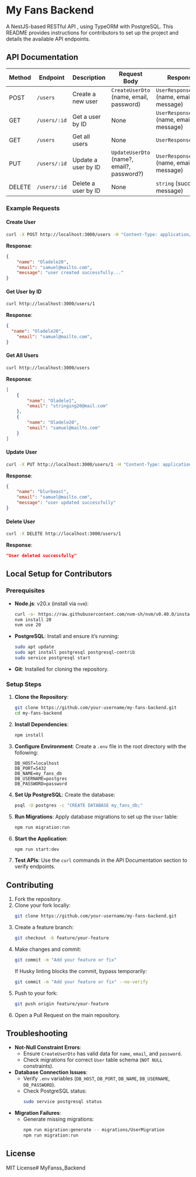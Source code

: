 # My Fans Backend

A NestJS-based RESTful API , using TypeORM with PostgreSQL. This README provides instructions for contributors to set up the project and details the available API endpoints.

## API Documentation

| Method | Endpoint         | Description                     | Request Body                     | Response                          |
|--------|------------------|---------------------------------|----------------------------------|-----------------------------------|
| POST   | `/users`         | Create a new user              | `CreateUserDto` (name, email, password) | `UserResponseDto` (name, email, message) |
| GET    | `/users/:id`     | Get a user by ID               | None                             | `UserResponseDto` (name, email, message) |
| GET    | `/users`         | Get all users                  | None                             | `UserResponseDto[]`               |
| PUT    | `/users/:id`     | Update a user by ID            | `UpdateUserDto` (name?, email?, password?) | `UserResponseDto` (name, email, message) |
| DELETE | `/users/:id`     | Delete a user by ID            | None                             | `string` (success message)        |

### Example Requests

#### Create User
```bash
curl -X POST http://localhost:3000/users -H "Content-Type: application/json" -d '{ "name": "Oladele20", "email": "samuel@mailto.com","password": "password3" }'
```

**Response**:
```json
{
	"name": "Oladele20",
	"email": "samuel@mailto.com",
	"message": "user created successfully..."
}
```

#### Get User by ID
```bash
curl http://localhost:3000/users/1
```
**Response**:
```json
{
  "name": "Oladele20",
	"email": "samuel@mailto.com",
}
```

#### Get All Users
```bash
curl http://localhost:3000/users
```
**Response**:
```json
[
	{
		"name": "Oladele1",
		"email": "stringing20@mail.com"
	},
	{
		"name": "Oladele20",
		"email": "samuel@mailto.com"
	}
]
```

#### Update User
```bash
curl -X PUT http://localhost:3000/users/1 -H "Content-Type: application/json" -d '{"name":"blurbeast"}'
```
**Response**:
```json
{
	"name": "blurbeast",
	"email": "samuel@mailto.com",
	"message": "user updated successfully"
}
```

#### Delete User
```bash
curl -X DELETE http://localhost:3000/users/1
```
**Response**:
```json
"User deleted successfully"
```

## Local Setup for Contributors

### Prerequisites

- **Node.js**: v20.x (install via `nvm`):
  ```bash
  curl -o- https://raw.githubusercontent.com/nvm-sh/nvm/v0.40.0/install.sh | bash
  nvm install 20
  nvm use 20
  ```
- **PostgreSQL**: Install and ensure it’s running:
  ```bash
  sudo apt update
  sudo apt install postgresql postgresql-contrib
  sudo service postgresql start
  ```
- **Git**: Installed for cloning the repository.

### Setup Steps

1. **Clone the Repository**:
   ```bash
   git clone https://github.com/your-username/my-fans-backend.git
   cd my-fans-backend
   ```

2. **Install Dependencies**:
   ```bash
   npm install
   ```

3. **Configure Environment**:
   Create a `.env` file in the root directory with the following:
   ```env
   DB_HOST=localhost
   DB_PORT=5432
   DB_NAME=my_fans_db
   DB_USERNAME=postgres
   DB_PASSWORD=password
   ```

4. **Set Up PostgreSQL**:
   Create the database:
   ```bash
   psql -U postgres -c "CREATE DATABASE my_fans_db;"
   ```

5. **Run Migrations**:
   Apply database migrations to set up the `User` table:
   ```bash
   npm run migration:run
   ```

6. **Start the Application**:
   ```bash
   npm run start:dev
   ```

7. **Test APIs**:
   Use the `curl` commands in the API Documentation section to verify endpoints.

## Contributing

1. Fork the repository.
2. Clone your fork locally:
   ```bash
   git clone https://github.com/your-username/my-fans-backend.git
   ```
3. Create a feature branch:
   ```bash
   git checkout -b feature/your-feature
   ```
4. Make changes and commit:
   ```bash
   git commit -m "Add your feature or fix"
   ```
   If Husky linting blocks the commit, bypass temporarily:
   ```bash
   git commit -m "Add your feature or fix" --no-verify
   ```
5. Push to your fork:
   ```bash
   git push origin feature/your-feature
   ```
6. Open a Pull Request on the main repository.

## Troubleshooting

- **Not-Null Constraint Errors**:
  - Ensure `CreateUserDto` has valid data for `name`, `email`, and `password`.
  - Check migrations for correct `User` table schema (`NOT NULL` constraints).
- **Database Connection Issues**:
  - Verify `.env` variables (`DB_HOST`, `DB_PORT`, `DB_NAME`, `DB_USERNAME`, `DB_PASSWORD`).
  - Check PostgreSQL status:
    ```bash
    sudo service postgresql status
    ```
- **Migration Failures**:
  - Generate missing migrations:
    ```bash
    npm run migration:generate -- migrations/UserMigration
    npm run migration:run
    ```

## License

MIT License# MyFanss_Backend